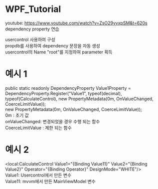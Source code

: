 # WPF_Tutorial

youtube: https://www.youtube.com/watch?v=ZsO29yvxpSM&t=620s </br>
dependency property 연습</br>

usercontrol 사용하여 구성 </br>
propdb를 사용하여 dependency 문장을 자동 생성 </br>
usercontrol의 Name "root"를 지정하여 parameter 획득 </br>

# 예시 1
public static readonly DependencyProperty Value1Property = </br>
            DependencyProperty.Register("Value1", typeof(decimal), typeof(CalculateControl), new PropertyMetadata(0m, OnValueChanged, CoerceLimitValue));</br>
new PropertyMetadata(0m, OnValueChanged, CoerceLimitValue));</br>
0m : 초기 값 </br>
onValueChanged: 변경되었을 경우 수행 되는 함수 </br>
CoerceLimitValue : 제한 되는 함수 </br>

# 예시 2
 <local:CalculateControl Value1="{Binding Value11}" Value2="{Binding Value2}" Operator="{Binding Operator}" DesignMode="WHITE"/> </br>
 Value1: Usercontrol에서 만든 변수 </br>
 Value11: mvvm에서 만든 MainViewModel 변수 </br>

